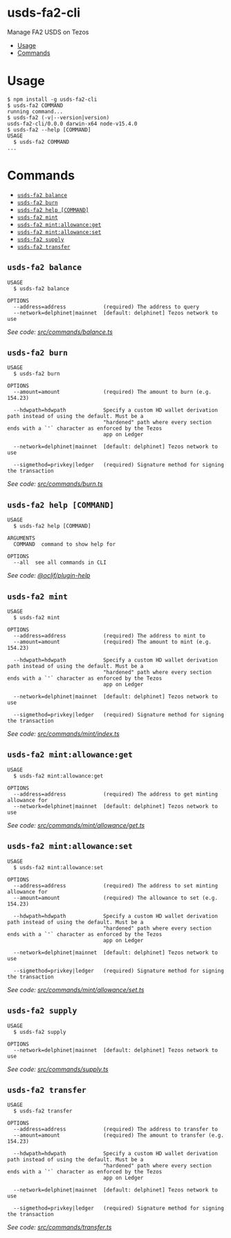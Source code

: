 usds-fa2-cli
============

Manage FA2 USDS on Tezos

<!-- toc -->
* [Usage](#usage)
* [Commands](#commands)
<!-- tocstop -->
# Usage
<!-- usage -->
```sh-session
$ npm install -g usds-fa2-cli
$ usds-fa2 COMMAND
running command...
$ usds-fa2 (-v|--version|version)
usds-fa2-cli/0.0.0 darwin-x64 node-v15.4.0
$ usds-fa2 --help [COMMAND]
USAGE
  $ usds-fa2 COMMAND
...
```
<!-- usagestop -->
# Commands
<!-- commands -->
* [`usds-fa2 balance`](#usds-fa2-balance)
* [`usds-fa2 burn`](#usds-fa2-burn)
* [`usds-fa2 help [COMMAND]`](#usds-fa2-help-command)
* [`usds-fa2 mint`](#usds-fa2-mint)
* [`usds-fa2 mint:allowance:get`](#usds-fa2-mintallowanceget)
* [`usds-fa2 mint:allowance:set`](#usds-fa2-mintallowanceset)
* [`usds-fa2 supply`](#usds-fa2-supply)
* [`usds-fa2 transfer`](#usds-fa2-transfer)

## `usds-fa2 balance`

```
USAGE
  $ usds-fa2 balance

OPTIONS
  --address=address            (required) The address to query
  --network=delphinet|mainnet  [default: delphinet] Tezos network to use
```

_See code: [src/commands/balance.ts](https://github.com/stablyio/usds-tezos/blob/v0.0.0/src/commands/balance.ts)_

## `usds-fa2 burn`

```
USAGE
  $ usds-fa2 burn

OPTIONS
  --amount=amount              (required) The amount to burn (e.g. 154.23)

  --hdwpath=hdwpath            Specify a custom HD wallet derivation path instead of using the default. Must be a
                               "hardened" path where every section ends with a `'` character as enforced by the Tezos
                               app on Ledger

  --network=delphinet|mainnet  [default: delphinet] Tezos network to use

  --sigmethod=privkey|ledger   (required) Signature method for signing the transaction
```

_See code: [src/commands/burn.ts](https://github.com/stablyio/usds-tezos/blob/v0.0.0/src/commands/burn.ts)_

## `usds-fa2 help [COMMAND]`

```
USAGE
  $ usds-fa2 help [COMMAND]

ARGUMENTS
  COMMAND  command to show help for

OPTIONS
  --all  see all commands in CLI
```

_See code: [@oclif/plugin-help](https://github.com/oclif/plugin-help/blob/v3.2.0/src/commands/help.ts)_

## `usds-fa2 mint`

```
USAGE
  $ usds-fa2 mint

OPTIONS
  --address=address            (required) The address to mint to
  --amount=amount              (required) The amount to mint (e.g. 154.23)

  --hdwpath=hdwpath            Specify a custom HD wallet derivation path instead of using the default. Must be a
                               "hardened" path where every section ends with a `'` character as enforced by the Tezos
                               app on Ledger

  --network=delphinet|mainnet  [default: delphinet] Tezos network to use

  --sigmethod=privkey|ledger   (required) Signature method for signing the transaction
```

_See code: [src/commands/mint/index.ts](https://github.com/stablyio/usds-tezos/blob/v0.0.0/src/commands/mint/index.ts)_

## `usds-fa2 mint:allowance:get`

```
USAGE
  $ usds-fa2 mint:allowance:get

OPTIONS
  --address=address            (required) The address to get minting allowance for
  --network=delphinet|mainnet  [default: delphinet] Tezos network to use
```

_See code: [src/commands/mint/allowance/get.ts](https://github.com/stablyio/usds-tezos/blob/v0.0.0/src/commands/mint/allowance/get.ts)_

## `usds-fa2 mint:allowance:set`

```
USAGE
  $ usds-fa2 mint:allowance:set

OPTIONS
  --address=address            (required) The address to set minting allowance for
  --amount=amount              (required) The allowance to set (e.g. 154.23)

  --hdwpath=hdwpath            Specify a custom HD wallet derivation path instead of using the default. Must be a
                               "hardened" path where every section ends with a `'` character as enforced by the Tezos
                               app on Ledger

  --network=delphinet|mainnet  [default: delphinet] Tezos network to use

  --sigmethod=privkey|ledger   (required) Signature method for signing the transaction
```

_See code: [src/commands/mint/allowance/set.ts](https://github.com/stablyio/usds-tezos/blob/v0.0.0/src/commands/mint/allowance/set.ts)_

## `usds-fa2 supply`

```
USAGE
  $ usds-fa2 supply

OPTIONS
  --network=delphinet|mainnet  [default: delphinet] Tezos network to use
```

_See code: [src/commands/supply.ts](https://github.com/stablyio/usds-tezos/blob/v0.0.0/src/commands/supply.ts)_

## `usds-fa2 transfer`

```
USAGE
  $ usds-fa2 transfer

OPTIONS
  --address=address            (required) The address to transfer to
  --amount=amount              (required) The amount to transfer (e.g. 154.23)

  --hdwpath=hdwpath            Specify a custom HD wallet derivation path instead of using the default. Must be a
                               "hardened" path where every section ends with a `'` character as enforced by the Tezos
                               app on Ledger

  --network=delphinet|mainnet  [default: delphinet] Tezos network to use

  --sigmethod=privkey|ledger   (required) Signature method for signing the transaction
```

_See code: [src/commands/transfer.ts](https://github.com/stablyio/usds-tezos/blob/v0.0.0/src/commands/transfer.ts)_
<!-- commandsstop -->
